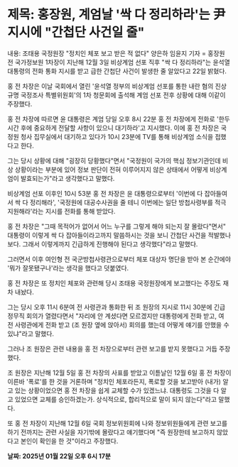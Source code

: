 # **제목: 홍장원, 계엄날 '싹 다 정리하라'는 尹지시에 "간첩단 사건일 줄"**

  내용: 조태용 국정원장 "정치인 체포 보고 받은 적 없다" 양은하 임윤지 기자 = 홍장원 전 국가정보원 1차장이 지난해 12월 3일 비상계엄 선포 직후 "싹 다 정리하라"는 윤석열 대통령의 전화 통화 지시를 받고 급한 간첩단 사건이 발생한 줄 알았다고 22일 밝혔다.

홍 전 차장은 이날 국회에서 열린 '윤석열 정부의 비상계엄 선포를 통한 내란 혐의 진상규명 국정조사 특별위원회'의 1차 청문회에 출석해 계엄 선포 전후 상황에 대해 이같이 주장했다.

홍 전 차장에 따르면 윤 대통령은 계엄 당일 오후 8시 22분 홍 전 차장에게 전화로 '한두 시간 후에 중요하게 전달할 사항이 있으니 대기하라'고 지시했다. 이에 홍 전 차장은 국정원 청사 집무실에서 대기하고 있다가 10시 23분에 TV를 통해 비상계엄 소식을 접했다고 한다.

그는 당시 상황에 대해 "굉장히 당황했다"면서 "국정원이 국가의 핵심 정보기관인데 비상 상황이라는 부분에 있어 정보 판단이 전혀 이루어지지 않은 상태에서 어떻게 비상계엄이 발효되는가"라고 생각했다고 말했다.

비상계엄 선포 이후인 10시 53분 홍 전 차장은 윤 대통령으로부터 '이번에 다 잡아들여서 싹 다 정리해라', '국정원에 대공수사권을 줄 테니 이번에는 일단 방첩사령부를 적극 지원해라'라는 지시를 전화를 통해 받았다.

홍 전 차장은 "그때 목적어가 없어서 어느 누구를 그렇게 해야 되는지 잘 몰랐다"면서" 대통령이 이렇게 싹 다 잡아들이라고까지 말씀하시는 것을 보니 간첩단 사건을 적발했나 보다. 그래서 이렇게까지 긴급하게 진행해야 된다고 생각했다"라고 말했다.

그러면서 이후 여인형 전 국군방첩사령관으로부터 체포 대상자 명단을 받아 본 순간에야 '뭐가 잘못됐구나'라는 생각을 했다고 덧붙였다.

홍 전 차장은 또 정치인 체포와 관련해 당시 조태용 국정원장에게 보고했다는 주장도 재차 내놨다.

그는 당시 오후 11시 6분여 전 사령관과 통화한 뒤 조 원장의 지시로 11시 30분에 긴급 정무직 회의가 열렸다면서 "자리에 안 계셨다면 모르겠지만 대통령에게 전화 받고, 여 전 사령관에게 전화 받고 (조 원장 옆에 앉아서) 회의를 했는데 어떻게 얘기를 안했을 수 있냐"라고 말했다.

그러나 조 원장은 관련 내용을 홍 전 차장으로부터 관련 보고를 받지 못했다고 거듭 주장했다.

조 원장은 지난해 12월 5일 홍 전 차장의 사표를 받았고 이튿날인 12월 6일 홍 전 차장이 이른바 '폭로'를 한 것을 거론하며 "정치인 체포라든지, 폭로할 것을 보고받아 (내가) 알고 있는 상황이었으면 홍 전 차장을 쉽게 교체할 수가 있겠느냐. 대통령도 그것을 다 알고 있었으면 교체를 승인하겠는가. 상식적으로, 합리적으로 말이 되지 않는다"라고 말했다.

또 홍 전 차장이 지난해 12월 6일 국회 정보위원회에 나와 정보위원들에게 관련 보고를 하기 전까지는 관련 사실을 자기밖에 몰랐다고 얘기했다며 "즉 원장한테 보고하지 않았다고 본인이 확인을 한 것"이라고 주장했다.

  **날짜: 2025년 01월 22일 오후 6시 17분**